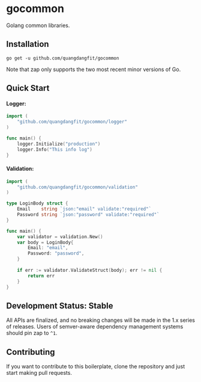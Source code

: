 # gocommon

Golang common libraries.

## Installation

`go get -u github.com/quangdangfit/gocommon`

Note that zap only supports the two most recent minor versions of Go.

## Quick Start

#### Logger:

```go
import (
    "github.com/quangdangfit/gocommon/logger"
)

func main() {
    logger.Initialize("production")
    logger.Info("This info log")
}
```

#### Validation:

```go
import (
    "github.com/quangdangfit/gocommon/validation"
)

type LoginBody struct {
    Email    string `json:"email" validate:"required"`
    Password string `json:"password" validate:"required"`
}

func main() {
    var validator = validation.New()
    var body = LoginBody{
        Email: "email",
        Password: "password",
    }
    
    if err := validator.ValidateStruct(body); err != nil {
        return err
    }
}
```

## Development Status: Stable

All APIs are finalized, and no breaking changes will be made in the 1.x series
of releases. Users of semver-aware dependency management systems should pin zap
to `^1`.

## Contributing

If you want to contribute to this boilerplate, clone the repository and just
start making pull requests.